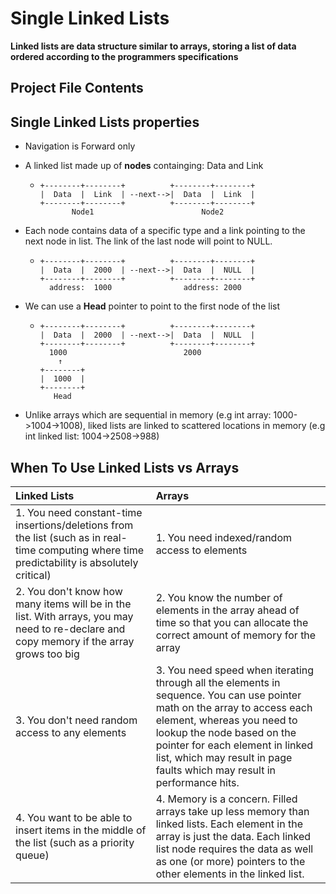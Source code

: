 # Single Linked Lists

**Linked lists are data structure similar to arrays, storing a list of data ordered according to the programmers specifications**

## Project File Contents



## Single Linked Lists properties

* Navigation is Forward only
* A linked list made up of **nodes** containging: Data and Link
  * ```
    +--------+--------+          +--------+--------+
    |  Data  |  Link  | --next-->|  Data  |  Link  |
	+--------+--------+          +--------+--------+ 
	       Node1						Node2
	```

* Each node contains data of a specific type and a link pointing to the next node in list. The link of the last node will point to NULL.
  * ```
    +--------+--------+          +--------+--------+
    |  Data  |  2000  | --next-->|  Data  |  NULL  |
	+--------+--------+          +--------+--------+ 
	  address:  1000  				address: 2000
	```
* We can use a **Head** pointer to point to the first node of the list
  * ```
    +--------+--------+          +--------+--------+
    |  Data  |  2000  | --next-->|  Data  |  NULL  |
	+--------+--------+          +--------+--------+ 
	  1000  				        2000
	    ↑
	+--------+
    |  1000  |
    +--------+
	   Head
	
	```
* Unlike arrays which are sequential in memory (e.g int array: 1000->1004->1008), liked lists are linked to scattered locations in memory (e.g int linked list: 1004->2508->988)

## When To Use Linked Lists vs Arrays

| Linked Lists | Arrays |
|:-------------|:-------|
| 1. You need constant-time insertions/deletions from the list (such as in real-time computing where time predictability is absolutely critical) | 1. You need indexed/random access to elements |
| 2. You don't know how many items will be in the list. With arrays, you may need to re-declare and copy memory if the array grows too big | 2. You know the number of elements in the array ahead of time so that you can allocate the correct amount of memory for the array |
| 3. You don't need random access to any elements  | 3. You need speed when iterating through all the elements in sequence. You can use pointer math on the array to access each element, whereas you need to lookup the node based on the pointer for each element in linked list, which may result in page faults which may result in performance hits. |
| 4. You want to be able to insert items in the middle of the list (such as a priority queue) | 4. Memory is a concern. Filled arrays take up less memory than linked lists. Each element in the array is just the data. Each linked list node requires the data as well as one (or more) pointers to the other elements in the linked list. |

